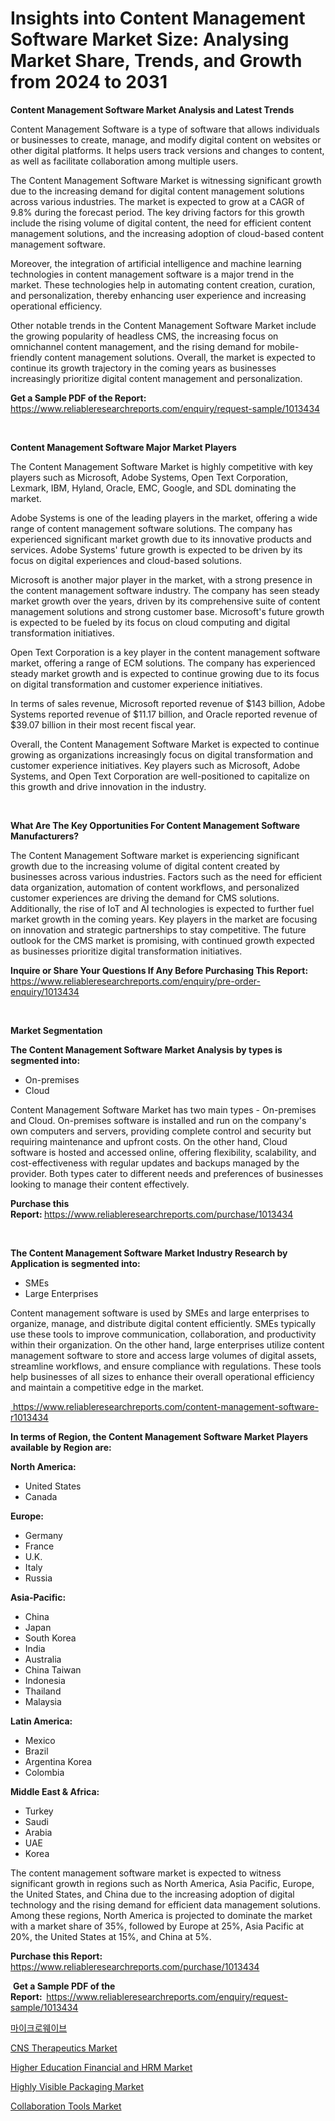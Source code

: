 <p><h1>Insights into Content Management Software Market Size: Analysing Market Share, Trends, and Growth from 2024 to 2031</h1></p><p><strong>Content Management Software Market Analysis and Latest Trends</strong></p>
<p><p>Content Management Software is a type of software that allows individuals or businesses to create, manage, and modify digital content on websites or other digital platforms. It helps users track versions and changes to content, as well as facilitate collaboration among multiple users.</p><p>The Content Management Software Market is witnessing significant growth due to the increasing demand for digital content management solutions across various industries. The market is expected to grow at a CAGR of 9.8% during the forecast period. The key driving factors for this growth include the rising volume of digital content, the need for efficient content management solutions, and the increasing adoption of cloud-based content management software.</p><p>Moreover, the integration of artificial intelligence and machine learning technologies in content management software is a major trend in the market. These technologies help in automating content creation, curation, and personalization, thereby enhancing user experience and increasing operational efficiency.</p><p>Other notable trends in the Content Management Software Market include the growing popularity of headless CMS, the increasing focus on omnichannel content management, and the rising demand for mobile-friendly content management solutions. Overall, the market is expected to continue its growth trajectory in the coming years as businesses increasingly prioritize digital content management and personalization.</p></p>
<p><strong>Get a Sample PDF of the Report:&nbsp;</strong> <a href="https://www.reliableresearchreports.com/enquiry/request-sample/1013434">https://www.reliableresearchreports.com/enquiry/request-sample/1013434</a></p>
<p>&nbsp;</p>
<p><strong>Content Management Software Major Market Players</strong></p>
<p><p>The Content Management Software Market is highly competitive with key players such as Microsoft, Adobe Systems, Open Text Corporation, Lexmark, IBM, Hyland, Oracle, EMC, Google, and SDL dominating the market. </p><p>Adobe Systems is one of the leading players in the market, offering a wide range of content management software solutions. The company has experienced significant market growth due to its innovative products and services. Adobe Systems' future growth is expected to be driven by its focus on digital experiences and cloud-based solutions.</p><p>Microsoft is another major player in the market, with a strong presence in the content management software industry. The company has seen steady market growth over the years, driven by its comprehensive suite of content management solutions and strong customer base. Microsoft's future growth is expected to be fueled by its focus on cloud computing and digital transformation initiatives.</p><p>Open Text Corporation is a key player in the content management software market, offering a range of ECM solutions. The company has experienced steady market growth and is expected to continue growing due to its focus on digital transformation and customer experience initiatives.</p><p>In terms of sales revenue, Microsoft reported revenue of $143 billion, Adobe Systems reported revenue of $11.17 billion, and Oracle reported revenue of $39.07 billion in their most recent fiscal year.</p><p>Overall, the Content Management Software Market is expected to continue growing as organizations increasingly focus on digital transformation and customer experience initiatives. Key players such as Microsoft, Adobe Systems, and Open Text Corporation are well-positioned to capitalize on this growth and drive innovation in the industry.</p></p>
<p>&nbsp;</p>
<p><strong>What Are The Key Opportunities For Content Management Software Manufacturers?</strong></p>
<p><p>The Content Management Software market is experiencing significant growth due to the increasing volume of digital content created by businesses across various industries. Factors such as the need for efficient data organization, automation of content workflows, and personalized customer experiences are driving the demand for CMS solutions. Additionally, the rise of IoT and AI technologies is expected to further fuel market growth in the coming years. Key players in the market are focusing on innovation and strategic partnerships to stay competitive. The future outlook for the CMS market is promising, with continued growth expected as businesses prioritize digital transformation initiatives.</p></p>
<p><strong>Inquire or Share Your Questions If Any Before Purchasing This Report:</strong> <a href="https://www.reliableresearchreports.com/enquiry/pre-order-enquiry/1013434">https://www.reliableresearchreports.com/enquiry/pre-order-enquiry/1013434</a></p>
<p>&nbsp;</p>
<p><strong>Market Segmentation</strong></p>
<p><strong>The Content Management Software Market Analysis by types is segmented into:</strong></p>
<p><ul><li>On-premises</li><li>Cloud</li></ul></p>
<p><p>Content Management Software Market has two main types - On-premises and Cloud. On-premises software is installed and run on the company's own computers and servers, providing complete control and security but requiring maintenance and upfront costs. On the other hand, Cloud software is hosted and accessed online, offering flexibility, scalability, and cost-effectiveness with regular updates and backups managed by the provider. Both types cater to different needs and preferences of businesses looking to manage their content effectively.</p></p>
<p><strong>Purchase this Report:&nbsp;</strong><a href="https://www.reliableresearchreports.com/purchase/1013434">https://www.reliableresearchreports.com/purchase/1013434</a></p>
<p>&nbsp;</p>
<p><strong>The Content Management Software Market Industry Research by Application is segmented into:</strong></p>
<p><ul><li>SMEs</li><li>Large Enterprises</li></ul></p>
<p><p>Content management software is used by SMEs and large enterprises to organize, manage, and distribute digital content efficiently. SMEs typically use these tools to improve communication, collaboration, and productivity within their organization. On the other hand, large enterprises utilize content management software to store and access large volumes of digital assets, streamline workflows, and ensure compliance with regulations. These tools help businesses of all sizes to enhance their overall operational efficiency and maintain a competitive edge in the market.</p></p>
<p><a href="https://www.reliableresearchreports.com/content-management-software-r1013434">&nbsp;https://www.reliableresearchreports.com/content-management-software-r1013434</a></p>
<p><strong>In terms of Region, the Content Management Software Market Players available by Region are:</strong></p>
<p>
    <p> <strong> North America: </strong>
        <ul>
            <li>United States</li>
            <li>Canada</li>
        </ul>
        </p> 
    <p> <strong> Europe: </strong>
        <ul>
            <li>Germany</li>
            <li>France</li>
            <li>U.K.</li>
            <li>Italy</li>
            <li>Russia</li>
        </ul>
        </p> 
    <p> <strong> Asia-Pacific: </strong>
        <ul>
            <li>China</li>
            <li>Japan</li>
            <li>South Korea</li>
            <li>India</li>
            <li>Australia</li>
            <li>China Taiwan</li>
            <li>Indonesia</li>
            <li>Thailand</li>
            <li>Malaysia</li>
        </ul>
        </p> 
    <p> <strong> Latin America: </strong>
        <ul>
            <li>Mexico</li>
            <li>Brazil</li>
            <li>Argentina Korea</li>
            <li>Colombia</li>
        </ul>
        </p> 
    <p> <strong> Middle East & Africa: </strong>
        <ul>
            <li>Turkey</li>
            <li>Saudi</li>
            <li>Arabia</li>
            <li>UAE</li>
            <li>Korea</li>
        </ul>
    </p>
    </p>
<p><p>The content management software market is expected to witness significant growth in regions such as North America, Asia Pacific, Europe, the United States, and China due to the increasing adoption of digital technology and the rising demand for efficient data management solutions. Among these regions, North America is projected to dominate the market with a market share of 35%, followed by Europe at 25%, Asia Pacific at 20%, the United States at 15%, and China at 5%.</p></p>
<p><strong>Purchase this Report: </strong><a href="https://www.reliableresearchreports.com/purchase/1013434">https://www.reliableresearchreports.com/purchase/1013434</a></p>
<p>&nbsp;<strong>Get a Sample PDF of the Report:&nbsp;&nbsp;</strong><a href="https://www.reliableresearchreports.com/enquiry/request-sample/1013434">https://www.reliableresearchreports.com/enquiry/request-sample/1013434</a></p>
<p><strong></strong></p>
<p><p><a href="https://github.com/durgin521/Market-Research-Report-List-1/blob/main/972312751712.md">마이크로웨이브</a></p><p><a href="https://github.com/timeliteaut/Market-Research-Report-List-2/blob/main/cns-therapeutics-market.md">CNS Therapeutics Market</a></p><p><a href="https://www.linkedin.com/pulse/decoding-higher-education-financial-hrm-market-metrics-share-trends-imhsf">Higher Education Financial and HRM Market</a></p><p><a href="https://www.linkedin.com/pulse/highly-visible-packaging-market-report-reveals-latest-trends-5ivrf">Highly Visible Packaging Market</a></p><p><a href="https://github.com/seekum/Market-Research-Report-List-2/blob/main/collaboration-tools-market.md">Collaboration Tools Market</a></p></p>